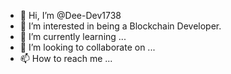 - 👋 Hi, I’m @Dee-Dev1738
- 👀 I’m interested in being a Blockchain Developer.
- 🌱 I’m currently learning ...
- 💞️ I’m looking to collaborate on ...
- 📫 How to reach me ...

<!---
Dee-Dev1738/Dee-Dev1738 is a ✨ special ✨ repository because its `README.md` (this file) appears on your GitHub profile.
You can click the Preview link to take a look at your changes.
--->
